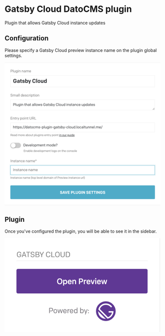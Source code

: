 # Gatsby Cloud DatoCMS plugin

Plugin that allows Gatsby Cloud instance updates

## Configuration

Please specify a Gatsby Cloud preview instance name on the plugin global settings.

![Configuration screenshot](./config-screenshot.png)

## Plugin 

Once you've configured the plugin, you will be able to see it in the sidebar.

![Plugin screenshot](./plugin-screenshot.png)

